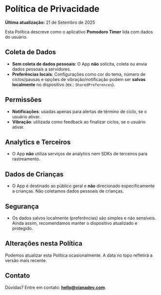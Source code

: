 # Política de Privacidade

**Última atualização:** 21 de Setembro de 2025

Esta Política descreve como o aplicativo **Pomodoro Timer** lida com dados do usuário.

## Coleta de Dados

- **Sem coleta de dados pessoais**: O App **não** solicita, coleta ou envia dados pessoais a servidores.
- **Preferências locais**: Configurações como cor do tema, número de ciclos/pausas e opções de vibração/notificação podem ser **salvas localmente** no dispositivo (ex.: `SharedPreferences`).

## Permissões

- **Notificações**: usadas apenas para alertas de término de ciclo, se o usuário ativar.
- **Vibração**: utilizada como feedback ao finalizar ciclos, se o usuário ativar.

## Analytics e Terceiros

- O App **não** utiliza serviços de analytics nem SDKs de terceiros para rastreamento.

## Dados de Crianças

- O App é destinado ao público geral e **não** direcionado especificamente a crianças. Não coletamos dados pessoais de crianças.

## Segurança

- Os dados salvos localmente (preferências) são simples e não sensíveis. Ainda assim, recomendamos manter o dispositivo atualizado e protegido.

## Alterações nesta Política

Podemos atualizar esta Política ocasionalmente. A data no topo refletirá a versão mais recente.

## Contato

Dúvidas? Entre em contato: **hello@vianadev.com**.
